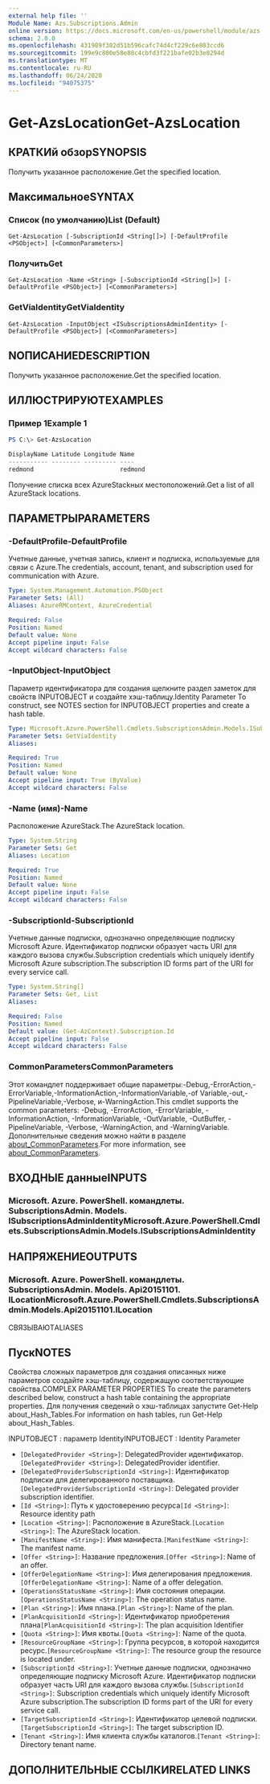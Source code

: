 ```yaml
---
external help file: ''
Module Name: Azs.Subscriptions.Admin
online version: https://docs.microsoft.com/en-us/powershell/module/azs.subscriptions.admin/get-azslocation
schema: 2.0.0
ms.openlocfilehash: 431989f382d51b596cafc74d4cf229c6e803ccd6
ms.sourcegitcommit: 199e9c800e58e88c4cbfd3f221bafe02b3e8294d
ms.translationtype: MT
ms.contentlocale: ru-RU
ms.lasthandoff: 06/24/2020
ms.locfileid: "94075375"
---
```

# <span data-ttu-id="14ca3-101">Get-AzsLocation</span><span class="sxs-lookup"><span data-stu-id="14ca3-101">Get-AzsLocation</span></span>

## <span data-ttu-id="14ca3-102">КРАТКИй обзор</span><span class="sxs-lookup"><span data-stu-id="14ca3-102">SYNOPSIS</span></span>
<span data-ttu-id="14ca3-103">Получить указанное расположение.</span><span class="sxs-lookup"><span data-stu-id="14ca3-103">Get the specified location.</span></span>

## <span data-ttu-id="14ca3-104">Максимальное</span><span class="sxs-lookup"><span data-stu-id="14ca3-104">SYNTAX</span></span>

### <span data-ttu-id="14ca3-105">Список (по умолчанию)</span><span class="sxs-lookup"><span data-stu-id="14ca3-105">List (Default)</span></span>
```
Get-AzsLocation [-SubscriptionId <String[]>] [-DefaultProfile <PSObject>] [<CommonParameters>]
```

### <span data-ttu-id="14ca3-106">Получить</span><span class="sxs-lookup"><span data-stu-id="14ca3-106">Get</span></span>
```
Get-AzsLocation -Name <String> [-SubscriptionId <String[]>] [-DefaultProfile <PSObject>] [<CommonParameters>]
```

### <span data-ttu-id="14ca3-107">GetViaIdentity</span><span class="sxs-lookup"><span data-stu-id="14ca3-107">GetViaIdentity</span></span>
```
Get-AzsLocation -InputObject <ISubscriptionsAdminIdentity> [-DefaultProfile <PSObject>] [<CommonParameters>]
```

## <span data-ttu-id="14ca3-108">NОПИСАНИЕ</span><span class="sxs-lookup"><span data-stu-id="14ca3-108">DESCRIPTION</span></span>
<span data-ttu-id="14ca3-109">Получить указанное расположение.</span><span class="sxs-lookup"><span data-stu-id="14ca3-109">Get the specified location.</span></span>

## <span data-ttu-id="14ca3-110">ИЛЛЮСТРИРУЮТ</span><span class="sxs-lookup"><span data-stu-id="14ca3-110">EXAMPLES</span></span>

### <span data-ttu-id="14ca3-111">Пример 1</span><span class="sxs-lookup"><span data-stu-id="14ca3-111">Example 1</span></span>
```powershell
PS C:\> Get-AzsLocation

DisplayName Latitude Longitude Name   
----------- -------- --------- ----   
redmond                        redmond
```

<span data-ttu-id="14ca3-112">Получение списка всех AzureStackных местоположений.</span><span class="sxs-lookup"><span data-stu-id="14ca3-112">Get a list of all AzureStack locations.</span></span>

## <span data-ttu-id="14ca3-113">ПАРАМЕТРЫ</span><span class="sxs-lookup"><span data-stu-id="14ca3-113">PARAMETERS</span></span>

### <span data-ttu-id="14ca3-114">-DefaultProfile</span><span class="sxs-lookup"><span data-stu-id="14ca3-114">-DefaultProfile</span></span>
<span data-ttu-id="14ca3-115">Учетные данные, учетная запись, клиент и подписка, используемые для связи с Azure.</span><span class="sxs-lookup"><span data-stu-id="14ca3-115">The credentials, account, tenant, and subscription used for communication with Azure.</span></span>

```yaml
Type: System.Management.Automation.PSObject
Parameter Sets: (All)
Aliases: AzureRMContext, AzureCredential

Required: False
Position: Named
Default value: None
Accept pipeline input: False
Accept wildcard characters: False

```

### <span data-ttu-id="14ca3-116">-InputObject</span><span class="sxs-lookup"><span data-stu-id="14ca3-116">-InputObject</span></span>
<span data-ttu-id="14ca3-117">Параметр идентификатора для создания щелкните раздел заметок для свойств INPUTOBJECT и создайте хэш-таблицу.</span><span class="sxs-lookup"><span data-stu-id="14ca3-117">Identity Parameter To construct, see NOTES section for INPUTOBJECT properties and create a hash table.</span></span>

```yaml
Type: Microsoft.Azure.PowerShell.Cmdlets.SubscriptionsAdmin.Models.ISubscriptionsAdminIdentity
Parameter Sets: GetViaIdentity
Aliases:

Required: True
Position: Named
Default value: None
Accept pipeline input: True (ByValue)
Accept wildcard characters: False

```

### <span data-ttu-id="14ca3-118">-Name (имя)</span><span class="sxs-lookup"><span data-stu-id="14ca3-118">-Name</span></span>
<span data-ttu-id="14ca3-119">Расположение AzureStack.</span><span class="sxs-lookup"><span data-stu-id="14ca3-119">The AzureStack location.</span></span>

```yaml
Type: System.String
Parameter Sets: Get
Aliases: Location

Required: True
Position: Named
Default value: None
Accept pipeline input: False
Accept wildcard characters: False

```

### <span data-ttu-id="14ca3-120">-SubscriptionId</span><span class="sxs-lookup"><span data-stu-id="14ca3-120">-SubscriptionId</span></span>
<span data-ttu-id="14ca3-121">Учетные данные подписки, однозначно определяющие подписку Microsoft Azure. Идентификатор подписки образует часть URI для каждого вызова службы.</span><span class="sxs-lookup"><span data-stu-id="14ca3-121">Subscription credentials which uniquely identify Microsoft Azure subscription.The subscription ID forms part of the URI for every service call.</span></span>

```yaml
Type: System.String[]
Parameter Sets: Get, List
Aliases:

Required: False
Position: Named
Default value: (Get-AzContext).Subscription.Id
Accept pipeline input: False
Accept wildcard characters: False

```

### <span data-ttu-id="14ca3-122">CommonParameters</span><span class="sxs-lookup"><span data-stu-id="14ca3-122">CommonParameters</span></span>
<span data-ttu-id="14ca3-123">Этот командлет поддерживает общие параметры:-Debug,-ErrorAction,-ErrorVariable,-InformationAction,-InformationVariable,-of Variable,-out,-PipelineVariable,-Verbose, и-WarningAction.</span><span class="sxs-lookup"><span data-stu-id="14ca3-123">This cmdlet supports the common parameters: -Debug, -ErrorAction, -ErrorVariable, -InformationAction, -InformationVariable, -OutVariable, -OutBuffer, -PipelineVariable, -Verbose, -WarningAction, and -WarningVariable.</span></span> <span data-ttu-id="14ca3-124">Дополнительные сведения можно найти в разделе [about_CommonParameters](http://go.microsoft.com/fwlink/?LinkID=113216).</span><span class="sxs-lookup"><span data-stu-id="14ca3-124">For more information, see [about_CommonParameters](http://go.microsoft.com/fwlink/?LinkID=113216).</span></span>

## <span data-ttu-id="14ca3-125">ВХОДНЫЕ данные</span><span class="sxs-lookup"><span data-stu-id="14ca3-125">INPUTS</span></span>

### <span data-ttu-id="14ca3-126">Microsoft. Azure. PowerShell. командлеты. SubscriptionsAdmin. Models. ISubscriptionsAdminIdentity</span><span class="sxs-lookup"><span data-stu-id="14ca3-126">Microsoft.Azure.PowerShell.Cmdlets.SubscriptionsAdmin.Models.ISubscriptionsAdminIdentity</span></span>

## <span data-ttu-id="14ca3-127">НАПРЯЖЕНИЕ</span><span class="sxs-lookup"><span data-stu-id="14ca3-127">OUTPUTS</span></span>

### <span data-ttu-id="14ca3-128">Microsoft. Azure. PowerShell. командлеты. SubscriptionsAdmin. Models. Api20151101. ILocation</span><span class="sxs-lookup"><span data-stu-id="14ca3-128">Microsoft.Azure.PowerShell.Cmdlets.SubscriptionsAdmin.Models.Api20151101.ILocation</span></span>

<span data-ttu-id="14ca3-129">СВЯЗЫВАЮТ</span><span class="sxs-lookup"><span data-stu-id="14ca3-129">ALIASES</span></span>

## <span data-ttu-id="14ca3-130">Пуск</span><span class="sxs-lookup"><span data-stu-id="14ca3-130">NOTES</span></span>

<span data-ttu-id="14ca3-131">Свойства сложных параметров для создания описанных ниже параметров создайте хэш-таблицу, содержащую соответствующие свойства.</span><span class="sxs-lookup"><span data-stu-id="14ca3-131">COMPLEX PARAMETER PROPERTIES To create the parameters described below, construct a hash table containing the appropriate properties.</span></span> <span data-ttu-id="14ca3-132">Для получения сведений о хэш-таблицах запустите Get-Help about_Hash_Tables.</span><span class="sxs-lookup"><span data-stu-id="14ca3-132">For information on hash tables, run Get-Help about_Hash_Tables.</span></span>

<span data-ttu-id="14ca3-133">INPUTOBJECT <ISubscriptionsAdminIdentity> : параметр Identity</span><span class="sxs-lookup"><span data-stu-id="14ca3-133">INPUTOBJECT <ISubscriptionsAdminIdentity>: Identity Parameter</span></span>
  - <span data-ttu-id="14ca3-134">`[DelegatedProvider <String>]`: DelegatedProvider идентификатор.</span><span class="sxs-lookup"><span data-stu-id="14ca3-134">`[DelegatedProvider <String>]`: DelegatedProvider identifier.</span></span>
  - <span data-ttu-id="14ca3-135">`[DelegatedProviderSubscriptionId <String>]`: Идентификатор подписки для делегированного поставщика.</span><span class="sxs-lookup"><span data-stu-id="14ca3-135">`[DelegatedProviderSubscriptionId <String>]`: Delegated provider subscription identifier.</span></span>
  - <span data-ttu-id="14ca3-136">`[Id <String>]`: Путь к удостоверению ресурса</span><span class="sxs-lookup"><span data-stu-id="14ca3-136">`[Id <String>]`: Resource identity path</span></span>
  - <span data-ttu-id="14ca3-137">`[Location <String>]`: Расположение в AzureStack.</span><span class="sxs-lookup"><span data-stu-id="14ca3-137">`[Location <String>]`: The AzureStack location.</span></span>
  - <span data-ttu-id="14ca3-138">`[ManifestName <String>]`: Имя манифеста.</span><span class="sxs-lookup"><span data-stu-id="14ca3-138">`[ManifestName <String>]`: The manifest name.</span></span>
  - <span data-ttu-id="14ca3-139">`[Offer <String>]`: Название предложения.</span><span class="sxs-lookup"><span data-stu-id="14ca3-139">`[Offer <String>]`: Name of an offer.</span></span>
  - <span data-ttu-id="14ca3-140">`[OfferDelegationName <String>]`: Имя делегирования предложения.</span><span class="sxs-lookup"><span data-stu-id="14ca3-140">`[OfferDelegationName <String>]`: Name of a offer delegation.</span></span>
  - <span data-ttu-id="14ca3-141">`[OperationsStatusName <String>]`: Имя состояния операции.</span><span class="sxs-lookup"><span data-stu-id="14ca3-141">`[OperationsStatusName <String>]`: The operation status name.</span></span>
  - <span data-ttu-id="14ca3-142">`[Plan <String>]`: Имя плана.</span><span class="sxs-lookup"><span data-stu-id="14ca3-142">`[Plan <String>]`: Name of the plan.</span></span>
  - <span data-ttu-id="14ca3-143">`[PlanAcquisitionId <String>]`: Идентификатор приобретения плана</span><span class="sxs-lookup"><span data-stu-id="14ca3-143">`[PlanAcquisitionId <String>]`: The plan acquisition Identifier</span></span>
  - <span data-ttu-id="14ca3-144">`[Quota <String>]`: Имя квоты.</span><span class="sxs-lookup"><span data-stu-id="14ca3-144">`[Quota <String>]`: Name of the quota.</span></span>
  - <span data-ttu-id="14ca3-145">`[ResourceGroupName <String>]`: Группа ресурсов, в которой находится ресурс.</span><span class="sxs-lookup"><span data-stu-id="14ca3-145">`[ResourceGroupName <String>]`: The resource group the resource is located under.</span></span>
  - <span data-ttu-id="14ca3-146">`[SubscriptionId <String>]`: Учетные данные подписки, однозначно определяющие подписку Microsoft Azure. Идентификатор подписки образует часть URI для каждого вызова службы.</span><span class="sxs-lookup"><span data-stu-id="14ca3-146">`[SubscriptionId <String>]`: Subscription credentials which uniquely identify Microsoft Azure subscription.The subscription ID forms part of the URI for every service call.</span></span>
  - <span data-ttu-id="14ca3-147">`[TargetSubscriptionId <String>]`: Идентификатор целевой подписки.</span><span class="sxs-lookup"><span data-stu-id="14ca3-147">`[TargetSubscriptionId <String>]`: The target subscription ID.</span></span>
  - <span data-ttu-id="14ca3-148">`[Tenant <String>]`: Имя клиента службы каталогов.</span><span class="sxs-lookup"><span data-stu-id="14ca3-148">`[Tenant <String>]`: Directory tenant name.</span></span>

## <span data-ttu-id="14ca3-149">ДОПОЛНИТЕЛЬНЫЕ ССЫЛКИ</span><span class="sxs-lookup"><span data-stu-id="14ca3-149">RELATED LINKS</span></span>

